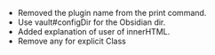 - Removed the plugin name from the print command.
- Use vault#configDir for the Obsidian dir.
- Added explanation of user of innerHTML.
- Remove any for explicit Class